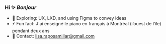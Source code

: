 ### Hi ✨ <em>Bonjour</em>

- 🌱 Exploring: UX, LXD, and using Figma to convey ideas      
- ⚡ Fun fact: J'ai enseigné le piano en français à Montréal (l’ouest de l’île) pendant deux ans
- 📮 Contact: lisa.raposamillar@gmail.com

<!--
**raposamillar/raposamillar** is a ✨ _special_ ✨ repository because its `README.md` (this file) appears on your GitHub profile.

Here are some ideas to get you started:

- 🔭 I’m currently working on ...
- 🌱 I’m currently learning ...
- 👯 I’m looking to collaborate on ...
- 🤔 I’m looking for help with ...
- 💬 Ask me about ...
- 📫 How to reach me: ...
- 😄 Pronouns: ...
- ⚡ Fun fact: ...
-->
